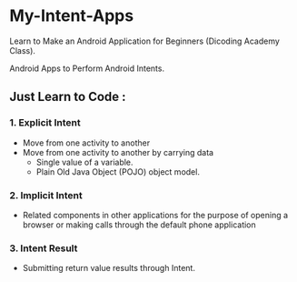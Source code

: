 # My-Intent-Apps
Learn to Make an Android Application for Beginners (Dicoding Academy Class).

Android Apps to Perform Android Intents.

## Just Learn to Code :
### 1. Explicit Intent
- Move from one activity to another
- Move from one activity to another by carrying data
  - Single value of a variable.
  - Plain Old Java Object (POJO) object model.
  
### 2. Implicit Intent
- Related components in other applications for the purpose of opening a browser or making calls through the default phone application

### 3. Intent Result
- Submitting return value results through Intent.
